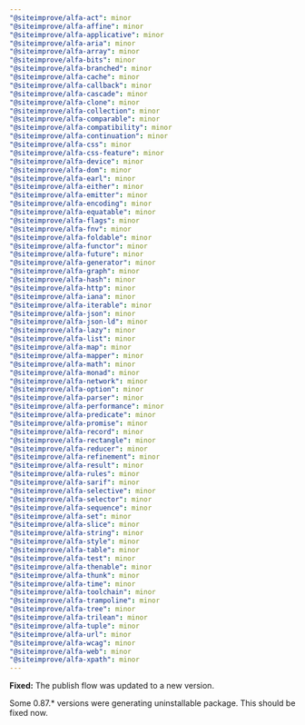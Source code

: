 ```yaml
---
"@siteimprove/alfa-act": minor
"@siteimprove/alfa-affine": minor
"@siteimprove/alfa-applicative": minor
"@siteimprove/alfa-aria": minor
"@siteimprove/alfa-array": minor
"@siteimprove/alfa-bits": minor
"@siteimprove/alfa-branched": minor
"@siteimprove/alfa-cache": minor
"@siteimprove/alfa-callback": minor
"@siteimprove/alfa-cascade": minor
"@siteimprove/alfa-clone": minor
"@siteimprove/alfa-collection": minor
"@siteimprove/alfa-comparable": minor
"@siteimprove/alfa-compatibility": minor
"@siteimprove/alfa-continuation": minor
"@siteimprove/alfa-css": minor
"@siteimprove/alfa-css-feature": minor
"@siteimprove/alfa-device": minor
"@siteimprove/alfa-dom": minor
"@siteimprove/alfa-earl": minor
"@siteimprove/alfa-either": minor
"@siteimprove/alfa-emitter": minor
"@siteimprove/alfa-encoding": minor
"@siteimprove/alfa-equatable": minor
"@siteimprove/alfa-flags": minor
"@siteimprove/alfa-fnv": minor
"@siteimprove/alfa-foldable": minor
"@siteimprove/alfa-functor": minor
"@siteimprove/alfa-future": minor
"@siteimprove/alfa-generator": minor
"@siteimprove/alfa-graph": minor
"@siteimprove/alfa-hash": minor
"@siteimprove/alfa-http": minor
"@siteimprove/alfa-iana": minor
"@siteimprove/alfa-iterable": minor
"@siteimprove/alfa-json": minor
"@siteimprove/alfa-json-ld": minor
"@siteimprove/alfa-lazy": minor
"@siteimprove/alfa-list": minor
"@siteimprove/alfa-map": minor
"@siteimprove/alfa-mapper": minor
"@siteimprove/alfa-math": minor
"@siteimprove/alfa-monad": minor
"@siteimprove/alfa-network": minor
"@siteimprove/alfa-option": minor
"@siteimprove/alfa-parser": minor
"@siteimprove/alfa-performance": minor
"@siteimprove/alfa-predicate": minor
"@siteimprove/alfa-promise": minor
"@siteimprove/alfa-record": minor
"@siteimprove/alfa-rectangle": minor
"@siteimprove/alfa-reducer": minor
"@siteimprove/alfa-refinement": minor
"@siteimprove/alfa-result": minor
"@siteimprove/alfa-rules": minor
"@siteimprove/alfa-sarif": minor
"@siteimprove/alfa-selective": minor
"@siteimprove/alfa-selector": minor
"@siteimprove/alfa-sequence": minor
"@siteimprove/alfa-set": minor
"@siteimprove/alfa-slice": minor
"@siteimprove/alfa-string": minor
"@siteimprove/alfa-style": minor
"@siteimprove/alfa-table": minor
"@siteimprove/alfa-test": minor
"@siteimprove/alfa-thenable": minor
"@siteimprove/alfa-thunk": minor
"@siteimprove/alfa-time": minor
"@siteimprove/alfa-toolchain": minor
"@siteimprove/alfa-trampoline": minor
"@siteimprove/alfa-tree": minor
"@siteimprove/alfa-trilean": minor
"@siteimprove/alfa-tuple": minor
"@siteimprove/alfa-url": minor
"@siteimprove/alfa-wcag": minor
"@siteimprove/alfa-web": minor
"@siteimprove/alfa-xpath": minor
---
```


**Fixed:** The publish flow was updated to a new version.

Some 0.87.\* versions were generating uninstallable package. This should be fixed now.
